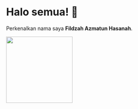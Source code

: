 # Halo semua! 👋

Perkenalkan nama saya **Fildzah Azmatun Hasanah**.

<p align="left">
<a href="https://github.com/fildzahah">
  <img height="180em" src="https://github-readme-stats-eight-theta.vercel.app/api?username=fildzahah&show_icons=true&theme=algolia&include_all_commits=true&count_private=true"/>
</a>
</p>



<!--
**fildzahah/fildzahah** is a ✨ _special_ ✨ repository because its `README.md` (this file) appears on your GitHub profile.

Here are some ideas to get you started:

- 🔭 I’m currently working on ...
- 🌱 I’m currently learning ...
- 👯 I’m looking to collaborate on ...
- 🤔 I’m looking for help with ...
- 💬 Ask me about ...
- 📫 How to reach me: ...
- 😄 Pronouns: ...
- ⚡ Fun fact: ...
-->
